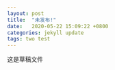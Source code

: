 ```yaml
---
layout: post
title:  "未发布!"
date:   2020-05-22 15:09:22 +0800
categories: jekyll update
tags: two test
---
```

这是草稿文件